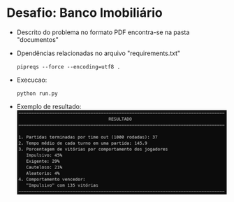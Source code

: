 # Desafio: Banco Imobiliário

- Descrito do problema no formato PDF encontra-se na pasta "documentos"

- Dpendências relacionadas no arquivo "requirements.txt"

  ```
  pipreqs --force --encoding=utf8 .
  ```

- Execucao:

  ```
  python run.py
  ```

- Exemplo de resultado:
  <img src="/documentos/resultado.jpg" alt="Resultado"/>

